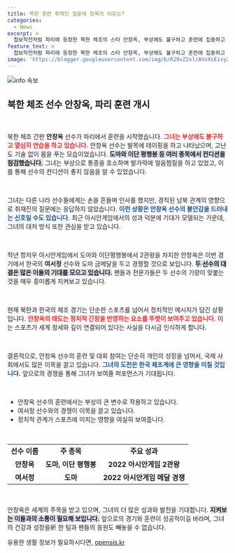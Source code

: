 ```yaml
---
title: 북한 훈련 취재진 질문에 침묵의 이유는?
categories:
  - News
excerpt: >
  첩보작전처럼 파리에 등장한 북한 체조의 스타 안창옥, 부상에도 불구하고 훈련에 집중하고 있다. 하지만 경색된 남북 관계로 인해 한국 취재진과의 소통은 여전히 거부! 그녀의 메달 도전이 궁금하다면 클릭하세요!
feature_text: >
  첩보작전처럼 파리에 등장한 북한 체조의 스타 안창옥, 부상에도 불구하고 훈련에 집중하고 있다. 하지만 경색된 남북 관계로 인해 한국 취재진과의 소통은 여전히 거부! 그녀의 메달 도전이 궁금하다면 클릭하세요!
image: 'https://blogger.googleusercontent.com/img/b/R29vZ2xl/AVvXsEixyZcFfHzMRdzZMjFBmAUKJYCLCGyLL1o632UiGVXcaFdKo_bkvkuCioo0uUKlGfBVcT3P84aROyZIXSBEx3Aw5nCQ3pTgDom1WDC4m8eifvWiAmWEEVb4x6G_l8C0QH225ldMjyaFvpxGEBGNO37VmDTDMHGhJPq73UglMfDca1-0aw/s1600/blogspot.png'
---
```


<p><img src="https://blogger.googleusercontent.com/img/b/R29vZ2xl/AVvXsEixyZcFfHzMRdzZMjFBmAUKJYCLCGyLL1o632UiGVXcaFdKo_bkvkuCioo0uUKlGfBVcT3P84aROyZIXSBEx3Aw5nCQ3pTgDom1WDC4m8eifvWiAmWEEVb4x6G_l8C0QH225ldMjyaFvpxGEBGNO37VmDTDMHGhJPq73UglMfDca1-0aw/s1600/blogspot.png" alt="info 속보" /></p>

<h2 data-ke-size="size26">북한 체조 선수 안창옥, 파리 훈련 개시</h2>

<p data-ke-size="size16">&nbsp;</p>

<p>북한 체조 간판 <b>안창옥</b> 선수가 파리에서 훈련을 시작했습니다. <b><span style="color: #ee2323;">그녀는 부상에도 불구하고 열심히 연습을 하고 있습니다.</span></b> 안창옥 선수는 발목에 테이핑을 하고 나타났으며, 고난도 기술 없이 몸을 푸는 모습이었습니다. <b><span style="background-color: #21538527;">도마와 이단 평행봉 등 여러 종목에서 컨디션을 점검했습니다.</span></b> 그녀는 부상으로 통증을 호소하며 발가락에 얼음찜질을 하고 있었고, 이를 통해 선수의 컨디션이 좋지 않음을 알 수 있었습니다.</p>

<p data-ke-size="size16">&nbsp;</p>

<p>그녀는 다른 나라 선수들에게는 손을 흔들며 인사를 했지만, 경직된 남북 관계의 영향으로 취재진의 질문에는 응답하지 않았습니다. <b><span style="color: #1a5490;">이런 상황은 안창옥 선수의 불안감을 드러내는 신호일 수도 있습니다.</span></b> 최근 아시안게임에서의 성과 덕분에 기대가 모델되는 가운데, 그녀의 대처 방식 또한 관심을 받고 있습니다.</p>

<p data-ke-size="size16">&nbsp;</p>

<p>작년 항저우 아시안게임에서 도마와 이단평행봉에서 2관왕을 차지한 안창옥은 이번 경기에서 한국의 <b>여서정</b> 선수와 도마 금메달을 두고 경쟁할 것으로 보입니다. <b><span style="background-color: #21538527;">두 선수의 대결은 많은 이들의 기대를 모으고 있습니다.</span></b> 팬들과 전문가들은 두 선수의 기량이 맞붙는 것을 매우 흥미롭게 지켜보고 있습니다.</p>

<p data-ke-size="size16">&nbsp;</p>

<p>현재 북한과 한국의 체조 경기는 단순한 스포츠를 넘어서 정치적인 메시지가 담긴 상황입니다. <b><span style="color: #ee2323;">안창옥의 태도는 정치적 긴장을 반영하는 요소를 뚜렷이 보여주고 있습니다.</span></b> 이는 스포츠가 세계 정세와 깊이 연결되어 있다는 사실을 다시금 인식하게 합니다.</p>

<p data-ke-size="size16">&nbsp;</p>

<p>결론적으로, 안창옥 선수의 훈련 및 대회 참여는 단순히 개인의 성장을 넘어서, 국제 사회에서도 많은 이목을 끌고 있습니다. <b><span style="color: #1a5490;">그녀의 도전은 한국 체조계에 큰 영향을 미칠 것입니다.</span></b> 앞으로의 경쟁을 통해 그녀가 보여줄 퍼포먼스가 기대됩니다. </p>

<p data-ke-size="size16">&nbsp;</p>

<ul>
    <li>안창옥 선수의 훈련에서는 부상이 큰 변수로 작용하고 있습니다.</li>
    <li>여서정 선수와의 경쟁이 이목을 끌고 있습니다.</li>
    <li>정치적 관계가 스포츠에 미치는 영향을 여실히 보여줍니다.</li>
</ul>

<p data-ke-size="size16">&nbsp;</p>

<table style="width: 100%; border-collapse: collapse;">
    <tr>
        <td style="text-align: center; height: 17px;"><b>선수 이름</b></td>
        <td style="text-align: center; height: 17px;"><b>주 종목</b></td>
        <td style="text-align: center; height: 17px;"><b>주요 성과</b></td>
    </tr>
    <tr>
        <td style="text-align: center; height: 17px;"><b>안창옥</b></td>
        <td style="text-align: center; height: 17px;"><b>도마, 이단 평행봉</b></td>
        <td style="text-align: center; height: 17px;"><b>2022 아시안게임 2관왕</b></td>
    </tr>
    <tr>
        <td style="text-align: center; height: 17px;"><b>여서정</b></td>
        <td style="text-align: center; height: 17px;"><b>도마</b></td>
        <td style="text-align: center; height: 17px;"><b>2022 아시안게임 메달 경쟁</b></td>
    </tr>
</table>

<p data-ke-size="size16">&nbsp;</p>

<p>안창옥은 세계의 주목을 받고 있으며, 그녀의 더 많은 성과와 발전을 기대합니다. <b><span style="background-color: #21538527;">지켜보는 이들과의 소통이 필요해 보입니다.</span></b> 앞으로의 경기와 훈련이 성공적이길 바라며, 그녀의 건강과 성장을祈 한 팀과 팬들의 응원도 빼놓을 수 없습니다.</p>
유용한 생활 정보가 필요하시다면, <a href="https://opensis.kr" rel="dofollow">opensis.kr</a>



